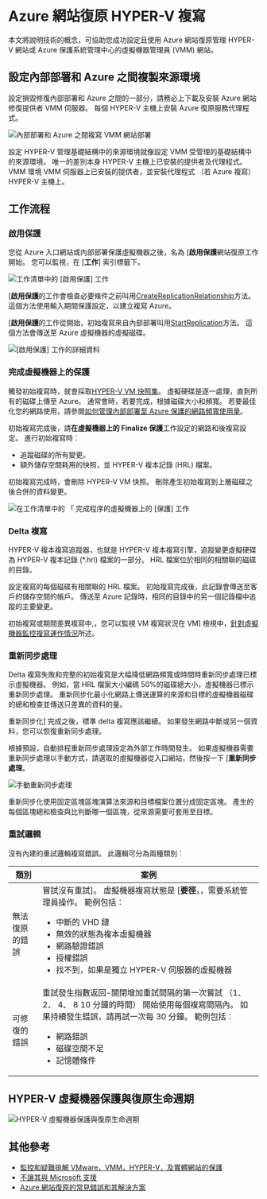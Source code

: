 <properties
    pageTitle="Azure 網站復原 HYPER-V 複寫 |Microsoft Azure"
    description="若要瞭解技術的概念，協助您順利安裝、 設定及管理 Azure 網站復原使用這份文件。"
    services="site-recovery"
    documentationCenter=""
    authors="Rajani-Janaki-Ram"
    manager="mkjain"
    editor=""/>

<tags
    ms.service="site-recovery"
    ms.devlang="na"
    ms.topic="article"
    ms.tgt_pltfrm="na"
    ms.workload="storage-backup-recovery"
    ms.date="09/12/2016"
    ms.author="rajanaki"/>  


# <a name="hyper-v-replication-with-azure-site-recovery"></a>Azure 網站復原 HYPER-V 複寫

本文將說明技術的概念，可協助您成功設定且使用 Azure 網站復原管理 HYPER-V 網站或 Azure 保護系統管理中心的虛擬機器管理員 (VMM) 網站。

## <a name="setting-up-the-source-environment-for-replication-between-on-premises-and-azure"></a>設定內部部署和 Azure 之間複製來源環境

設定損毀修復內部部署和 Azure 之間的一部分，請務必上下載及安裝 Azure 網站修復提供者 VMM 伺服器。 每個 HYPER-V 主機上安裝 Azure 復原服務代理程式。

![內部部署和 Azure 之間複寫 VMM 網站部署](media/site-recovery-understanding-site-to-azure-protection/image00.png)

設定 HYPER-V 管理基礎結構中的來源環境就像設定 VMM 受管理的基礎結構中的來源環境。 唯一的差別本身 HYPER-V 主機上已安裝的提供者及代理程式。 VMM 環境 VMM 伺服器上已安裝的提供者，並安裝代理程式 （若 Azure 複寫） HYPER-V 主機上。

## <a name="workflows"></a>工作流程

### <a name="enable-protection"></a>啟用保護
您從 Azure 入口網站或內部部署保護虛擬機器之後，名為 [**啟用保護**網站復原工作開始。 您可以監視，在 [**工作**] 索引標籤下。

![工作清單中的 [啟用保護] 工作](media/site-recovery-understanding-site-to-azure-protection/image001.PNG)

[**啟用保護**的工作會檢查必要條件之前叫用[CreateReplicationRelationship](https://msdn.microsoft.com/library/hh850036.aspx)方法。 這個方法使用輸入期間保護設定，以建立複寫 Azure。

[**啟用保護**的工作從開始，初始複寫來自內部部署叫用[StartReplication](https://msdn.microsoft.com/library/hh850303.aspx)方法。 這個方法會傳送至 Azure 虛擬機器的虛擬磁碟。

![[啟用保護] 工作的詳細資料](media/site-recovery-understanding-site-to-azure-protection/IMAGE002.PNG)

### <a name="finalize-protection-on-the-virtual-machine"></a>完成虛擬機器上的保護
觸發初始複寫時，就會採取[HYPER-V VM 快照集](https://technet.microsoft.com/library/dd560637.aspx)。 虛擬硬碟是逐一處理，直到所有的磁碟上傳至 Azure。 通常會時，若要完成，根據磁碟大小和頻寬。 若要最佳化您的網路使用，請參閱[如何管理內部部署至 Azure 保護的網路頻寬使用量](https://support.microsoft.com/kb/3056159)。

初始複寫完成後，請**在虛擬機器上的 Finalize 保護**工作設定的網路和後複寫設定。 進行初始複寫時︰

- 追蹤磁碟的所有變更。 
- 額外儲存空間耗用的快照，並 HYPER-V 複本記錄 (HRL) 檔案。

初始複寫完成時，會刪除 HYPER-V VM 快照。 刪除產生初始複寫到上層磁碟之後合併的資料變更。

![在工作清單中的 「 完成程序的虛擬機器上的 [保護] 工作](media/site-recovery-understanding-site-to-azure-protection/image03.png)

### <a name="delta-replication"></a>Delta 複寫
HYPER-V 複本複寫追蹤器，也就是 HYPER-V 複本複寫引擎，追蹤變更虛擬硬碟為 HYPER-V 複本記錄 (*.hrl) 檔案的一部分。 HRL 檔案位於相同的相關聯的磁碟的目錄。

設定複寫的每個磁碟有相關聯的 HRL 檔案。 初始複寫完成後，此記錄會傳送至客戶的儲存空間的帳戶。 傳送至 Azure 記錄時，相同的目錄中的另一個記錄檔中追蹤的主要變更。

初始複寫或期間差異複寫中,，您可以監視 VM 複寫狀況在 VM] 檢視中，[針對虛擬機器監控複寫運作情況](./site-recovery-monitoring-and-troubleshooting.md#monitor-replication-health-for-virtual-machine)所述。  

### <a name="resynchronization"></a>重新同步處理
Delta 複寫失敗和完整的初始複寫是大幅降低網路頻寬或時間時重新同步處理已標示虛擬機器。 例如，當 HRL 檔案大小編碼 50%的磁碟總大小，虛擬機器已標示重新同步處理。 重新同步化最小化網路上傳送運算的來源和目標的虛擬機器磁碟的總和檢查並傳送只差異的資料的量。

重新同步化] 完成之後，標準 delta 複寫應該繼續。 如果發生網路中斷或另一個資料，您可以恢復重新同步處理。

根據預設，自動排程重新同步處理設定為外部工作時間發生。 如果虛擬機器需要重新同步處理以手動方式，請選取的虛擬機器從入口網站，然後按一下 [**重新同步處理**。

![手動重新同步處理](media/site-recovery-understanding-site-to-azure-protection/image04.png)

重新同步化使用固定區塊區塊演算法來源和目標檔案位置分成固定區塊。 產生的每個區塊總和檢查與比判斷哪一個區塊，從來源需要可套用至目標。

### <a name="retry-logic"></a>重試邏輯
沒有內建的重試邏輯複寫錯誤。 此邏輯可分為兩種類別︰

| 類別                  | 案例                                    |
|---------------------------|----------------------------------------------|
| 無法復原的錯誤     | 嘗試沒有重試]。 虛擬機器複寫狀態是 [**要徑**，，需要系統管理員操作。 範例包括︰ <ul><li>中斷的 VHD 鏈</li><li>無效的狀態為複本虛擬機器</li><li>網路驗證錯誤</li><li>授權錯誤</li><li>找不到，如果是獨立 HYPER-V 伺服器的虛擬機器</li></ul>|
| 可修復的錯誤         | 重試發生指數返回-關閉增加重試間隔的第一次嘗試 （1、 2、 4、 8 10 分鐘的時間） 開始使用每個複寫間隔內。 如果持續發生錯誤，請再試一次每 30 分鐘。 範例包括︰ <ul><li>網路錯誤</li><li>磁碟空間不足</li><li>記憶體條件</li></ul>|

## <a name="hyper-v-virtual-machine-protection-and-recovery-life-cycle"></a>HYPER-V 虛擬機器保護與復原生命週期

![HYPER-V 虛擬機器保護與復原生命週期](media/site-recovery-understanding-site-to-azure-protection/image05.png)

## <a name="other-references"></a>其他參考

- [監控和疑難排解 VMware，VMM，HYPER-V，及實體網站的保護](./site-recovery-monitoring-and-troubleshooting.md)
- [不讓其與 Microsoft 支援](./site-recovery-monitoring-and-troubleshooting.md#reaching-out-for-microsoft-support)
- [Azure 網站復原的常見錯誤和其解決方案](./site-recovery-monitoring-and-troubleshooting.md#common-asr-errors-and-their-resolutions)
